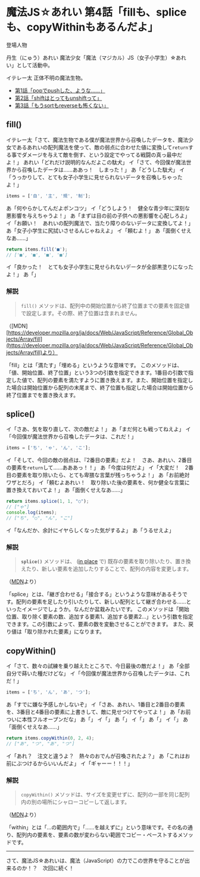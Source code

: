# 魔法JS☆あれい 第4話「fillも、spliceも、copyWithinもあるんだよ」

登場人物

丹生（にゅう）あれい
魔法少女「魔法（マジカル）JS（女子小学生）☆あれい」として活動中。

イテレー太
正体不明の魔法生物。

* [第1話「popでpushした、ような……」](https://qiita.com/8amjp/items/e44e707ccc8c95b4a40d)
* [第2話「shiftはとってもunshiftって」](https://qiita.com/8amjp/items/3fc1b2defd28ba1c2df3)
* [第3話「もうsortもreverseも怖くない」](https://qiita.com/8amjp/items/86f5294981fbebd3fe2d)

## fill()

イテレー太「さて、魔法生物である僕が魔法世界から召喚したデータを、魔法少女であるあれいの配列魔法を使って、敵の弱点に合わせた値に変換して`return`する事でダメージを与えて敵を倒す、という設定でやってる戦闘の真っ最中だよ！」
あれい「どれだけ説明的なんだよこの駄犬」
イ「さて、今回僕が魔法世界から召喚したデータは……ああっ！　しまった！」
あ「どうした駄犬」
イ「うっかりして、とても女子小学生に見せられないデータを召喚しちゃったよ！」

```js
items = ['自', '主', '規', '制'];
```

あ「何やらかしてんだよポンコツ」
イ「どうしよう！　健全な青少年に深刻な悪影響を与えちゃうよ！」
あ「まずは目の前の子供への悪影響を心配しろよ」
イ「お願い！　あれいの配列魔法で、当たり障りのないデータに変換してよ！」
あ「女子小学生に尻拭いさせるんじゃねえよ」
イ「頼むよ！」
あ「面倒くせえなあ……」

```js
return items.fill('■');
// ['■', '■', '■', '■']
```

イ「良かった！　とても女子小学生に見せられないデータが全部黒塗りになったよ！」
あ「」

### 解説

> `fill()` メソッドは、配列中の開始位置から終了位置までの要素を固定値で設定します。その際、終了位置は含まれません。

（[MDN][https://developer.mozilla.org/ja/docs/Web/JavaScript/Reference/Global_Objects/Array/fill](https://developer.mozilla.org/ja/docs/Web/JavaScript/Reference/Global_Objects/Array/fill)より）

「fill」とは「満たす」「埋める」というような意味です。
このメソッドは、「値、開始位置、終了位置」という3つの引数を指定できます。1番目の引数で指定した値で、配列の要素を満たすように置き換えます。また、開始位置を指定した場合は開始位置から配列の末尾まで、終了位置も指定した場合は開始位置から終了位置までを置き換えます。

## splice()

イ「さあ、気を取り直して、次の敵だよ！」
あ「まだ何とも戦ってねえよ」
イ「今回僕が魔法世界から召喚したデータは、これだ！」

```js
items = ['ち', 'ゃ', 'ん', 'こ'];
```

イ「そして、今回の敵の弱点は、『2番目の要素』だよ！　さあ、あれい、2番目の要素を`return`して……あああっ！！」
あ「今度は何だよ」
イ「大変だ！　2番目の要素を取り除いたら、とても卑猥な言葉が残っちゃうよ！」
あ「お前絶対ワザとだろ」
イ「頼むよあれい！　取り除いた後の要素を、何か健全な言葉に置き換えておいてよ！」
あ「面倒くせえなあ……」

```js
return items.splice(1, 1, "○");
// ["ゃ"]
console.log(items);
// ["ち", "○", "ん", "こ"]
```

イ「なんだか、余計にイヤらしくなった気がするよ」
あ「うるせえよ」

### 解説

> **`splice()`** メソッドは、 ([in place](https://ja.wikipedia.org/wiki/In-place%E3%82%A2%E3%83%AB%E3%82%B4%E3%83%AA%E3%82%BA%E3%83%A0) で) 既存の要素を取り除いたり、置き換えたり、新しい要素を追加したりすることで、配列の内容を変更します。

（[MDN](https://developer.mozilla.org/ja/docs/Web/JavaScript/Reference/Global_Objects/Array/splice)より）


「splice」とは、「継ぎ合わせる」「接合する」というような意味があるそうです。配列の要素を足したり引いたりして、新しい配列として継ぎ合わせる……といったイメージでしょうか。なんだか盆栽みたいです。
このメソッドは「開始位置、取り除く要素の数、追加する要素1、追加する要素2…」という引数を指定できます。この引数によって、要素の数を変動させることができます。
また、戻り値は「取り除かれた要素」になります。

## copyWithin()

イ「さて、数々の試練を乗り越えたところで、今日最後の敵だよ！」
あ「全部自分で蒔いた種だけどな」
イ「今回僕が魔法世界から召喚したデータは、これだ！」

```js
items = ['ち', 'ん', 'あ', 'つ'];
```

あ「すでに嫌な予感しかしないぞ」
イ「さあ、あれい、1番目と2番目の要素を、3番目と4番目の要素に上書きして、敵に見せつけてやってよ！」
あ「お前ついに本性フルオープンだな」
あ「」
イ「」
あ「」
イ「」
あ「」
イ「」
あ「面倒くせえなあ……」

```js
return items.copyWithin(0, 2, 4);
// ["あ", "つ", "あ", "つ"]
```

イ「あれ？　注文と違うよ？　熱々のおでんが召喚されたよ？」
あ「これはお前にぶつけるからいいんだよ」
イ「ギャーー！！！」

### 解説

> `copyWithin()` メソッドは、サイズを変更せずに、配列の一部を同じ配列内の別の場所にシャローコピーして返します。

（[MDN](https://developer.mozilla.org/ja/docs/Web/JavaScript/Reference/Global_Objects/Array/copyWithin)より）

「within」とは「…の範囲内で」「……を越えずに」という意味です。その名の通り、配列内の要素を、要素の数が変わらない範囲でコピー・ペーストするメソッドです。


----
さて、魔法JS☆あれいは、魔法（JavaScript）の力でこの世界を守ることが出来るのか！？　次回に続く！
<!--stackedit_data:
eyJoaXN0b3J5IjpbLTIxNDM1NTE0LDE2NzE1NDE5NTEsLTQxMz
IzODQxMCwzNTc1ODg4NDEsNTg3MDY4OTk2LDE2NzIzMTAwNjQs
MTc2ODU2NzgxNiwxMTE0ODM1ODA4LC0xNzQxMjQ3NTc3LDUxNT
A2MDgwMiwxMDA2OTc2MTQ3LDExMzA3OTQxMDcsLTYxODQ3MDM1
N119
-->